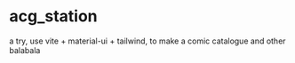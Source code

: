 # acg_station
a try, use vite + material-ui + tailwind, to make a comic catalogue and other balabala
